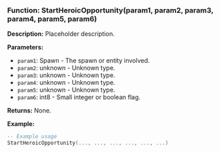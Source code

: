 ### Function: StartHeroicOpportunity(param1, param2, param3, param4, param5, param6)

**Description:**
Placeholder description.

**Parameters:**
- `param1`: Spawn - The spawn or entity involved.
- `param2`: unknown - Unknown type.
- `param3`: unknown - Unknown type.
- `param4`: unknown - Unknown type.
- `param5`: unknown - Unknown type.
- `param6`: int8 - Small integer or boolean flag.

**Returns:** None.

**Example:**

```lua
-- Example usage
StartHeroicOpportunity(..., ..., ..., ..., ..., ...)
```
